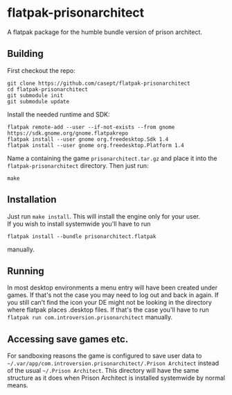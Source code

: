 # flatpak-prisonarchitect    

A flatpak package for the humble bundle version of prison architect.      

## Building     
First checkout the repo:     
```
git clone https://github.com/casept/flatpak-prisonarchitect     
cd flatpak-prisonarchitect      
git submodule init     
git submodule update     
```

Install the needed runtime and SDK:        
```
flatpak remote-add --user --if-not-exists --from gnome https://sdk.gnome.org/gnome.flatpakrepo       
flatpak install --user gnome org.freedesktop.Sdk 1.4      
flatpak install --user gnome org.freedesktop.Platform 1.4          
```

Name a containing the game `prisonarchitect.tar.gz` and place it into the `flatpak-prisonarchitect` directory.
Then just run:         
```    
make     
```     
 
## Installation      
Just run `make install`. This will install the engine only for your user.        
If you wish to install systemwide you'll have to run       
```     
flatpak install --bundle prisonarchitect.flatpak     
```     
manually.     
## Running      

In most desktop environments a menu entry will have been created under games. If that's not the case you may need to log out and back in again. If you still can't find the icon your DE might not be looking in the directory where flatpak places .desktop files. If that's the case you'll have to run `flatpak run com.introversion.prisonarchitect` manually.

## Accessing save games etc.
For sandboxing reasons the game is configured to save user data to `~/.var/app/com.introversion.prisonarchitect/.Prison Architect` instead of the usual `~/.Prison Architect`. This directory will have the same structure as it does when Prison Architect is installed systemwide by normal means.
